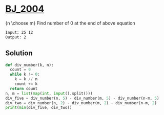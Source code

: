 # [BJ_2004](https://acmicpc.net/problem/2004)

{n \choose m}
Find number of 0 at the end of above equation

```txt
Input: 25 12
Output: 2
```

## Solution

```py
def div_number(k, n):
  count = 0
  while k != 0:
    k = k // n
    count += k
  return count
n, m = list(map(int, input().split()))
div_five = div_number(n, 5) - div_number(m, 5) - div_number(n-m, 5)
div_two = div_number(n, 2) - div_number(m, 2) - div_number(n-m, 2)
print(min(div_five, div_two))
```
